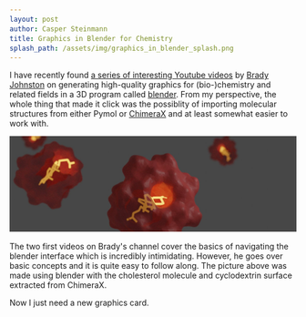 ```yaml
---
layout: post
author: Casper Steinmann
title: Graphics in Blender for Chemistry
splash_path: /assets/img/graphics_in_blender_splash.png
---
```

I have recently found [a series of interesting Youtube videos](https://twitter.com/bradyajohnston) by [Brady Johnston](https://twitter.com/bradyajohnston) on generating high-quality graphics for (bio-)chemistry and related fields in a 3D program called [blender](http://www.blender.org).
From my perspective, the whole thing that made it click was the possiblity of importing molecular structures from either Pymol or [ChimeraX](https://www.rbvi.ucsf.edu/chimerax/) and at least somewhat easier to work with.

![Cholesterol bound to Cyclodextrin](/assets/img/graphics_in_blender.jpg "cholesterol bound to cyclodextrin")

The two first videos on Brady's channel cover the basics of navigating the blender interface which is incredibly intimidating. However, he goes over basic concepts and it is quite easy to follow along. The picture above was made using blender with the cholesterol molecule and cyclodextrin surface extracted from ChimeraX.

Now I just need a new graphics card.
